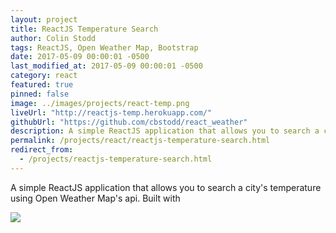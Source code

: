 ```yaml
---
layout: project
title: ReactJS Temperature Search
author: Colin Stodd
tags: ReactJS, Open Weather Map, Bootstrap
date: 2017-05-09 00:00:01 -0500
last_modified_at: 2017-05-09 00:00:01 -0500
category: react
featured: true
pinned: false
image: ../images/projects/react-temp.png
liveUrl: "http://reactjs-temp.herokuapp.com/"
githubUrl: "https://github.com/cbstodd/react_weather"
description: A simple ReactJS application that allows you to search a city's temperature using Open Weather Map's api. Built with
permalink: /projects/react/reactjs-temperature-search.html
redirect_from:
  - /projects/reactjs-temperature-search.html
---
```


A simple ReactJS application that allows you to search a city's temperature using Open Weather Map's api. Built with

<img src="{{ project.image }}" class="image fit">
